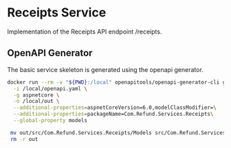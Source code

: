 # Receipts Service

Implementation of the Receipts API endpoint /receipts.

## OpenAPI Generator
The basic service skeleton is generated using the openapi generator.

````bash
docker run --rm -v "${PWD}:/local" openapitools/openapi-generator-cli generate \
  -i /local/openapi.yaml \
  -g aspnetcore \
  -o /local/out \
  --additional-properties=aspnetCoreVersion=6.0,modelClassModifier=\
  --additional-properties=packageName=Com.Refund.Services.Receipts\
  --global-property models

 mv out/src/Com.Refund.Services.Receipts/Models src/Com.Refund.Services.Receipts/
 rm -r out
````
